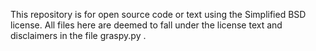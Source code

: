 This repository is for open source code or text using the Simplified BSD license. All files here are deemed to fall under the license text and disclaimers in the file graspy.py .

